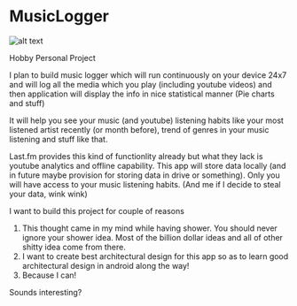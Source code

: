 # MusicLogger

![alt text](https://www.apple.com/v/apple-music/g/images/shared/og_image.png)

Hobby Personal Project 

I plan to build music logger which will run continuously on your device 24x7 and will log all the media which you play (including youtube videos) and then application will display the info in nice statistical manner (Pie charts and stuff) 

It will help you see your music (and youtube) listening habits like your most listened artist recently (or month before), trend of genres in your music listening and stuff like that. 

Last.fm provides this kind of functionlity already but what they lack is youtube analytics and offline capability. This app will store data locally (and in future maybe provision for storing data in drive or something). Only you will have access to your music listening habits. (And me if I decide to steal your data, wink wink) 

I want to build this project for couple of reasons 

1. This thought came in my mind while having shower. You should never ignore your shower idea. Most of the billion dollar ideas and all of other shitty idea come from there.
2. I want to create best architectural design for this app so as to learn good architectural design in android along the way!
3. Because I can!

Sounds interesting? 
